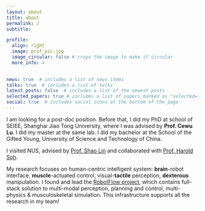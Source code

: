 ```yaml
---
layout: about
title: about
permalink: /
subtitle: 

profile:
  align: right
  image: prof_pic.jpg
  image_circular: false # crops the image to make it circular
  more_info: >
    

news: true  # includes a list of news items
talks: true  # includes a list of talks
latest_posts: false  # includes a list of the newest posts
selected_papers: true # includes a list of papers marked as "selected={true}"
social: true  # includes social icons at the bottom of the page
---
```


I am looking for a post-doc position. Before that, I did my PhD at school of SEIEE, Shanghai Jiao Tong University, where I was advised by **Prof. Cewu Lu**. I did my master at the same lab. I did my bachelor at the School of the Gifted Young, University of Science and Technology of China.

I visited NUS, advised by [Prof. Shao Lin](https://linsats.github.io/) and collaborated with [Prof. Harold Soh](https://haroldsoh.com/). 

My research focuses on human-centric intelligent system: **brain**-robot interface, **muscle**-actuated control, visual-**tactile** perception, **dexterous** manipulation. I found and lead the [RobotFlow project](https://robotflow.ai), which contains full-stack solution to multi-modal perception, planning and control, multi-physics & musculoskeletal simulation. This infrastructure supports all the research in my team!